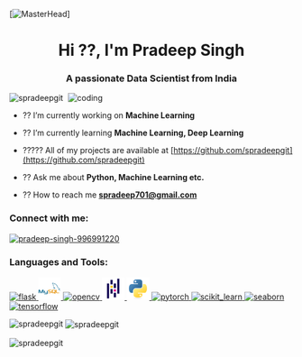 [![MasterHead](https://i0.wp.com/www.mime.asia/wp-content/uploads/2019/09/12.-Top-Data-Analytics-Tools-That-You-Should-Know.jpg?fit=696%2C391&ssl=1)]
<h1 align="center">Hi ??, I'm Pradeep Singh</h1>
<h3 align="center">A passionate Data Scientist from India</h3>
<img align="right" alt="coding" width="400" src="https://assets.datacamp.com/production/repositories/5666/datasets/9a5790717ccd1e1f89c427edbd3a20506cdaec68/ds_l.png"

<p align="left"> <img src="https://komarev.com/ghpvc/?username=spradeepgit&label=Profile%20views&color=0e75b6&style=flat" alt="spradeepgit" /> </p>

- ?? I’m currently working on **Machine Learning**

- ?? I’m currently learning **Machine Learning, Deep Learning**

- ????? All of my projects are available at [https://github.com/spradeepgit](https://github.com/spradeepgit)

- ?? Ask me about **Python, Machine Learning etc.**

- ?? How to reach me **spradeep701@gmail.com**

<h3 align="left">Connect with me:</h3>
<p align="left">
<a href="https://linkedin.com/in/pradeep-singh-996991220" target="blank"><img align="center" src="https://raw.githubusercontent.com/rahuldkjain/github-profile-readme-generator/master/src/images/icons/Social/linked-in-alt.svg" alt="pradeep-singh-996991220" height="30" width="40" /></a>
</p>

<h3 align="left">Languages and Tools:</h3>
<p align="left"> <a href="https://flask.palletsprojects.com/" target="_blank" rel="noreferrer"> <img src="https://www.vectorlogo.zone/logos/pocoo_flask/pocoo_flask-icon.svg" alt="flask" width="40" height="40"/> </a> <a href="https://www.mysql.com/" target="_blank" rel="noreferrer"> <img src="https://raw.githubusercontent.com/devicons/devicon/master/icons/mysql/mysql-original-wordmark.svg" alt="mysql" width="40" height="40"/> </a> <a href="https://opencv.org/" target="_blank" rel="noreferrer"> <img src="https://www.vectorlogo.zone/logos/opencv/opencv-icon.svg" alt="opencv" width="40" height="40"/> </a> <a href="https://pandas.pydata.org/" target="_blank" rel="noreferrer"> <img src="https://raw.githubusercontent.com/devicons/devicon/2ae2a900d2f041da66e950e4d48052658d850630/icons/pandas/pandas-original.svg" alt="pandas" width="40" height="40"/> </a> <a href="https://www.python.org" target="_blank" rel="noreferrer"> <img src="https://raw.githubusercontent.com/devicons/devicon/master/icons/python/python-original.svg" alt="python" width="40" height="40"/> </a> <a href="https://pytorch.org/" target="_blank" rel="noreferrer"> <img src="https://www.vectorlogo.zone/logos/pytorch/pytorch-icon.svg" alt="pytorch" width="40" height="40"/> </a> <a href="https://scikit-learn.org/" target="_blank" rel="noreferrer"> <img src="https://upload.wikimedia.org/wikipedia/commons/0/05/Scikit_learn_logo_small.svg" alt="scikit_learn" width="40" height="40"/> </a> <a href="https://seaborn.pydata.org/" target="_blank" rel="noreferrer"> <img src="https://seaborn.pydata.org/_images/logo-mark-lightbg.svg" alt="seaborn" width="40" height="40"/> </a> <a href="https://www.tensorflow.org" target="_blank" rel="noreferrer"> <img src="https://www.vectorlogo.zone/logos/tensorflow/tensorflow-icon.svg" alt="tensorflow" width="40" height="40"/> </a> </p>

<p><img align="left" src="https://github-readme-stats.vercel.app/api/top-langs?username=spradeepgit&show_icons=true&locale=en&layout=compact" alt="spradeepgit" /></p>

<p>&nbsp;<img align="center" src="https://github-readme-stats.vercel.app/api?username=spradeepgit&show_icons=true&locale=en" alt="spradeepgit" /></p>

<p><img align="center" src="https://github-readme-streak-stats.herokuapp.com/?user=spradeepgit&" alt="spradeepgit" /></p>
